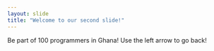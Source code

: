 ```yaml
---
layout: slide
title: "Welcome to our second slide!"
---
```

Be part of 100 programmers in Ghana!
Use the left arrow to go back!
